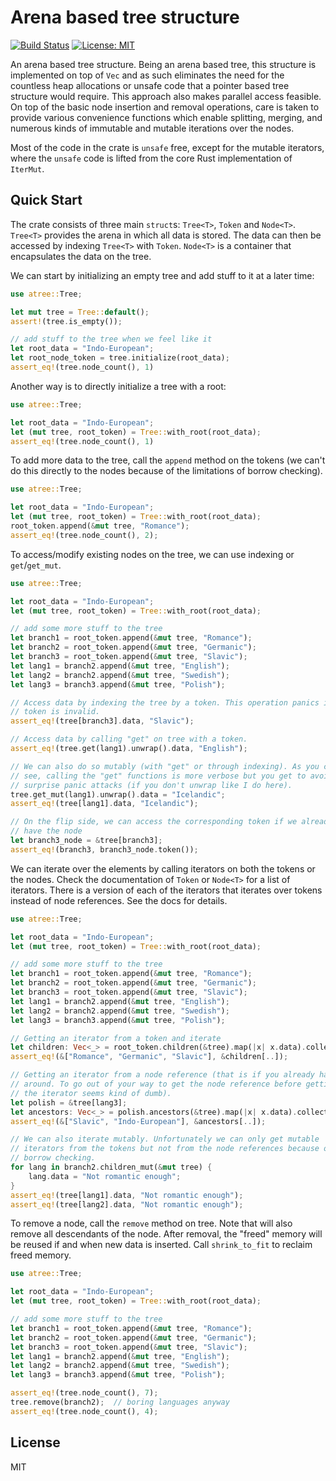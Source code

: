 # Arena based tree structure

[![Build Status](https://travis-ci.com/macthecadillac/atree.svg?branch=master)](https://travis-ci.com/macthecadillac/atree)
[![License: MIT](https://img.shields.io/badge/License-MIT-yellow.svg)](https://opensource.org/licenses/MIT)

An arena based tree structure. Being an arena based tree, this structure is
implemented on top of `Vec` and as such eliminates the need for the countless
heap allocations or unsafe code that a pointer based tree structure would
require. This approach also makes parallel access feasible.  On top of the basic
node insertion and removal operations, care is taken to provide various
convenience functions which enable splitting, merging, and numerous kinds of
immutable and mutable iterations over the nodes.

Most of the code in the crate is `unsafe` free, except for the mutable
iterators, where the `unsafe` code is lifted from the core Rust
implementation of `IterMut`.

## Quick Start

The crate consists of three main `struct`s: `Tree<T>`, `Token` and
`Node<T>`. `Tree<T>` provides the arena in which all data is stored.
The data can then be accessed by indexing `Tree<T>` with `Token`. `Node<T>`
is a container that encapsulates the data on the tree.

We can start by initializing an empty tree and add stuff to it at a later
time:
```rust
use atree::Tree;

let mut tree = Tree::default();
assert!(tree.is_empty());

// add stuff to the tree when we feel like it
let root_data = "Indo-European";
let root_node_token = tree.initialize(root_data);
assert_eq!(tree.node_count(), 1)
```

Another way is to directly initialize a tree with a root:
```rust
use atree::Tree;

let root_data = "Indo-European";
let (mut tree, root_token) = Tree::with_root(root_data);
assert_eq!(tree.node_count(), 1)
```

To add more data to the tree, call the `append` method on the tokens (we
can't do this directly to the nodes because of the limitations of borrow
checking).
```rust
use atree::Tree;

let root_data = "Indo-European";
let (mut tree, root_token) = Tree::with_root(root_data);
root_token.append(&mut tree, "Romance");
assert_eq!(tree.node_count(), 2);
```

To access/modify existing nodes on the tree, we can use indexing or
`get`/`get_mut`.
```rust
use atree::Tree;

let root_data = "Indo-European";
let (mut tree, root_token) = Tree::with_root(root_data);

// add some more stuff to the tree
let branch1 = root_token.append(&mut tree, "Romance");
let branch2 = root_token.append(&mut tree, "Germanic");
let branch3 = root_token.append(&mut tree, "Slavic");
let lang1 = branch2.append(&mut tree, "English");
let lang2 = branch2.append(&mut tree, "Swedish");
let lang3 = branch3.append(&mut tree, "Polish");

// Access data by indexing the tree by a token. This operation panics if the
// token is invalid.
assert_eq!(tree[branch3].data, "Slavic");

// Access data by calling "get" on tree with a token.
assert_eq!(tree.get(lang1).unwrap().data, "English");

// We can also do so mutably (with "get" or through indexing). As you can
// see, calling the "get" functions is more verbose but you get to avoid
// surprise panic attacks (if you don't unwrap like I do here).
tree.get_mut(lang1).unwrap().data = "Icelandic";
assert_eq!(tree[lang1].data, "Icelandic");

// On the flip side, we can access the corresponding token if we already
// have the node
let branch3_node = &tree[branch3];
assert_eq!(branch3, branch3_node.token());
```

We can iterate over the elements by calling iterators on both the tokens
or the nodes. Check the documentation of `Token` or `Node<T>` for a list
of iterators. There is a version of each of the iterators that iterates
over tokens instead of node references. See the docs for details.
```rust
use atree::Tree;

let root_data = "Indo-European";
let (mut tree, root_token) = Tree::with_root(root_data);

// add some more stuff to the tree
let branch1 = root_token.append(&mut tree, "Romance");
let branch2 = root_token.append(&mut tree, "Germanic");
let branch3 = root_token.append(&mut tree, "Slavic");
let lang1 = branch2.append(&mut tree, "English");
let lang2 = branch2.append(&mut tree, "Swedish");
let lang3 = branch3.append(&mut tree, "Polish");

// Getting an iterator from a token and iterate
let children: Vec<_> = root_token.children(&tree).map(|x| x.data).collect();
assert_eq!(&["Romance", "Germanic", "Slavic"], &children[..]);

// Getting an iterator from a node reference (that is if you already have it
// around. To go out of your way to get the node reference before getting
// the iterator seems kind of dumb).
let polish = &tree[lang3];
let ancestors: Vec<_> = polish.ancestors(&tree).map(|x| x.data).collect();
assert_eq!(&["Slavic", "Indo-European"], &ancestors[..]);

// We can also iterate mutably. Unfortunately we can only get mutable
// iterators from the tokens but not from the node references because of
// borrow checking.
for lang in branch2.children_mut(&mut tree) {
    lang.data = "Not romantic enough";
}
assert_eq!(tree[lang1].data, "Not romantic enough");
assert_eq!(tree[lang2].data, "Not romantic enough");
```

To remove a node, call the `remove` method on tree. Note that will also
remove all descendants of the node. After removal, the "freed" memory will
be reused if and when new data is inserted. Call `shrink_to_fit` to
reclaim freed memory.

```rust
use atree::Tree;

let root_data = "Indo-European";
let (mut tree, root_token) = Tree::with_root(root_data);

// add some more stuff to the tree
let branch1 = root_token.append(&mut tree, "Romance");
let branch2 = root_token.append(&mut tree, "Germanic");
let branch3 = root_token.append(&mut tree, "Slavic");
let lang1 = branch2.append(&mut tree, "English");
let lang2 = branch2.append(&mut tree, "Swedish");
let lang3 = branch3.append(&mut tree, "Polish");

assert_eq!(tree.node_count(), 7);
tree.remove(branch2);  // boring languages anyway
assert_eq!(tree.node_count(), 4);
```

## License

MIT
